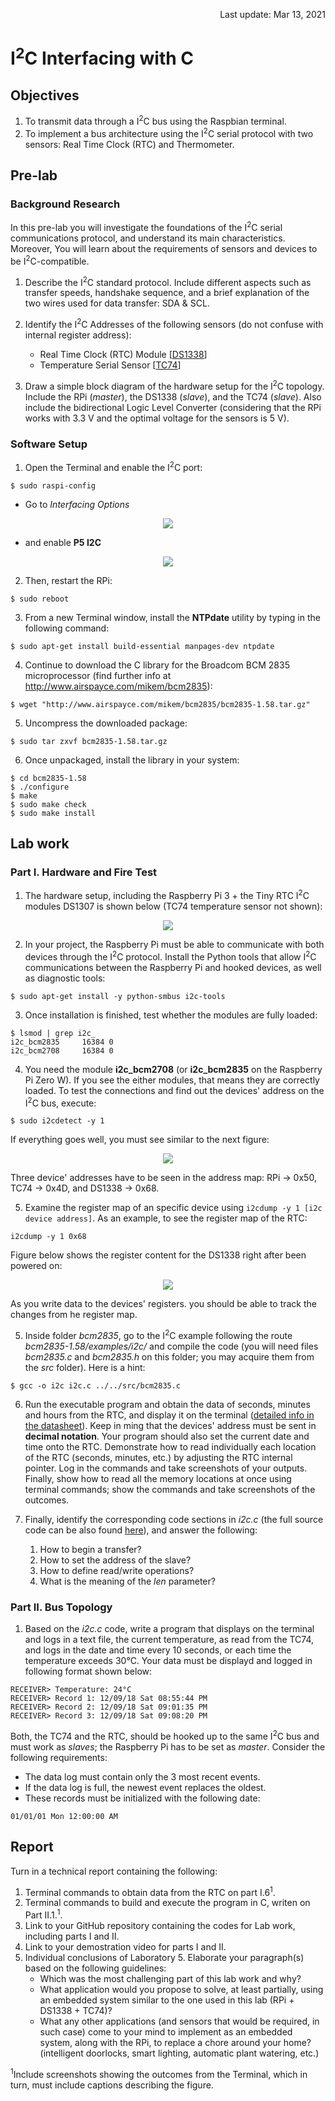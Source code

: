 
<p align="right">Last update: Mar 13, 2021</a></p>

# I<sup>2</sup>C Interfacing with C

## Objectives
1. To transmit data through a I<sup>2</sup>C bus using the Raspbian terminal.
2. To implement a bus architecture using the I<sup>2</sup>C serial protocol with two sensors: Real Time Clock (RTC) and Thermometer.

## Pre-lab
### Background Research
In this pre-lab you will investigate the foundations of the I<sup>2</sup>C serial communications protocol, and understand its main characteristics. Moreover, You will learn about the requirements of sensors and devices to be I<sup>2</sup>C-compatible. 

1. Describe the I<sup>2</sup>C standard protocol. Include different aspects such as transfer speeds, handshake sequence, and a brief explanation of the two wires used for data transfer: SDA & SCL.

2. Identify the I<sup>2</sup>C Addresses of the following sensors (do not confuse with internal register address):
   * Real Time Clock (RTC) Module [[DS1338](https://datasheets.maximintegrated.com/en/ds/DS1307.pdf)]
   * Temperature Serial Sensor [[TC74](https://ww1.microchip.com/downloads/en/DeviceDoc/21462D.pdf)]

3. Draw a simple block diagram of the hardware setup for the I<sup>2</sup>C topology. Include the RPi (*master*), the DS1338 (*slave*), and the TC74 (*slave*). Also include the bidirectional Logic Level Converter (considering that the RPi works with 3.3 V and the optimal voltage for the sensors is 5 V).

### Software Setup
1. Open the Terminal and enable the I<sup>2</sup>C port:
```
$ sudo raspi-config
```
   * Go to *Interfacing Options* 

<p align="center">
  <img src="img/fig01.png">
</p>

   * and enable **P5 I2C**

<p align="center">
  <img src="img/fig02.png">
</p>

2. Then, restart the RPi:
```
$ sudo reboot
```
3. From a new Terminal window, install the **NTPdate** utility by typing in the following command:
```
$ sudo apt-get install build-essential manpages-dev ntpdate
```
4. Continue to download the C library for the Broadcom BCM 2835 microprocessor (find further info at http://www.airspayce.com/mikem/bcm2835):
```
$ wget "http://www.airspayce.com/mikem/bcm2835/bcm2835-1.58.tar.gz"
```
5. Uncompress the downloaded package:
```
$ sudo tar zxvf bcm2835-1.58.tar.gz
```
6. Once unpackaged, install the library in your system:
```
$ cd bcm2835-1.58
$ ./configure
$ make
$ sudo make check
$ sudo make install
```
## Lab work
### Part I. Hardware and Fire Test
1. The hardware setup, including the Raspberry Pi 3 + the Tiny RTC I<sup>2</sup>C modules DS1307 is shown below (TC74 temperature sensor not shown):

<p align="center">
  <img src="img/fig04.png">
</p>

2. In your project, the Raspberry Pi must be able to communicate with both devices through the I<sup>2</sup>C protocol. Install the Python tools that allow I<sup>2</sup>C communications between the Raspberry Pi and hooked devices, as well as diagnostic tools:
```
$ sudo apt-get install -y python-smbus i2c-tools
```
3. Once installation is finished, test whether the modules are fully loaded:
```
$ lsmod | grep i2c_
i2c_bcm2835		16384 0
i2c_bcm2708		16384 0
```
4. You need the module **i2c_bcm2708** (or **i2c_bcm2835** on the Raspberry Pi Zero W). If you see the either modules, that means they are correctly loaded. To test the connections and find out the devices' address on the I<sup>2</sup>C bus, execute:
```
$ sudo i2cdetect -y 1
```
If everything goes well, you must see similar to the next figure:

<p align="center">
  <img src="img/fig03.png">
</p>

Three device' addresses have to be seen in the address map: RPi -> 0x50, TC74 -> 0x4D, and DS1338 -> 0x68. 

5. Examine the register map of an specific device using ```i2cdump -y 1 [i2c device address]```. As an example, to see the register map of the RTC:
```
i2cdump -y 1 0x68
```
Figure below shows the register content for the DS1338 right after been powered on: 

<p align="center">
  <img src="img/fig05.png">
</p>

As you write data to the devices' registers. you should be able to track the changes from he register map.

5. Inside folder *bcm2835*, go to the I<sup>2</sup>C example following the route *bcm2835-1.58/examples/i2c/* and compile the code (you will need files *bcm2835.c* and *bcm2835.h* on this folder; you may acquire them from the *src* folder). Here is a hint:
```
$ gcc -o i2c i2c.c ../../src/bcm2835.c
```
6. Run the executable program and obtain the data of seconds, minutes and hours from the RTC, and display it on the terminal ([detailed info in the datasheet](https://datasheets.maximintegrated.com/en/ds/DS1307.pdf)). Keep in ming that the devices' address must be sent in **decimal notation**. Your program should also set the current date and time onto the RTC. Demonstrate how to read individually each location of the RTC (seconds, minutes, etc.) by adjusting the RTC internal pointer. Log in the commands and take screenshots of your outputs. Finally, show how to read all the memory locations at once using terminal commands; show the commands and take screenshots of the outcomes.

7. Finally, identify the corresponding code sections in *i2c.c* (the full source code can be also found [here](http://www.airspayce.com/mikem/bcm2835/i2c_8c-example.html)), and answer the following:

   1. How to begin a transfer?
   2. How to set the address of the slave?
   3. How to define read/write operations?
   4. What is the meaning of the *len* parameter?

### Part II. Bus Topology
1. Based on the *i2c.c* code, write a program that displays on the terminal and logs in a text file, the current temperature, as read from the TC74, and logs in the date and time every 10 seconds, or each time the temperature exceeds 30°C. Your data must be displayd and logged in following format shown below:
```
RECEIVER> Temperature: 24°C
RECEIVER> Record 1: 12/09/18 Sat 08:55:44 PM
RECEIVER> Record 2: 12/09/18 Sat 09:01:35 PM
RECEIVER> Record 3: 12/09/18 Sat 09:08:20 PM
```
Both, the TC74 and the RTC, should be hooked up to the same I<sup>2</sup>C bus and must work as *slaves*; the Raspberry Pi has to be set as *master*. Consider the following requirements:
* The data log must contain only the 3 most recent events.
* If the data log is full, the newest event replaces the oldest.
* These records must be initialized with the following date:
```
01/01/01 Mon 12:00:00 AM	
```
## Report 
Turn in a technical report containing the following:

1. Terminal commands to obtain data from the RTC on part I.6<sup>1</sup>.
2. Terminal commands to build and execute the program in C, writen on Part II.1.<sup>1</sup>.
3. Link to your GitHub repository containing the codes for Lab work, including parts I and II.
4. Link to your demostration video for parts I and II.
5. Individual conclusions of Laboratory 5. Elaborate your paragraph(s) based on the following guidelines:
   * Which was the most challenging part of this lab work and why?
   * What application would you propose to solve, at least partially, using an embedded system similar to the one used in this lab (RPi + DS1338 + TC74)?
   * What any other applications (and sensors that would be required, in such case) come to your mind to implement as an embedded system, along with the RPi, to replace a chore around your home? (intelligent doorlocks, smart lighting, automatic plant watering, etc.) 

<sup>1</sup>Include screenshots showing the outcomes from the Terminal, which in turn, must include captions describing the figure.